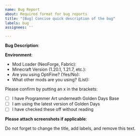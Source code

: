 ```yaml
---
name: Bug Report
about: Required format for bug reports
title: "[Bug] Concise quick description of the bug"
labels: bug
assignees: ''

---
```


**Bug Description**:

**Environment**:
- Mod Loader (NeoForge, Fabric):
- Minecraft Version (1.20.1, 1.21.7, etc.):
- Are you using OptiFine? (Yes/No):
- What other mods are you using? (List):

Please confirm by putting an x in the brackets:
- [ ] I have Programmer Art underneath Golden Days Base
- [ ] I am using the latest version of Golden Days
- [ ] I have checked these off without reading

**Please attach screenshots if applicable**:

Do not forget to change the title, add labels, and remove this text.
